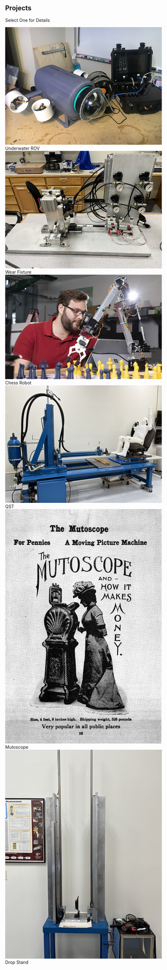 
<h2>Projects</h2>
<p>Select One for Details</p>

<div class="grid">

<div class="container">
    <a href='/Projects/UROV'><img src='/assets/images/UROV/UROV_web.png' alt="UROV" class="image"></a>
    <div class="overlay">
        <div class="text">Underwater ROV</div>
    </div>
</div>

<div class="container">
    <a href="/Projects/wearfixture"><img src="/assets/images/WearFixture/wearfixture_web.png" alt="Wear Fixture" class="image"></a>
    <div class="overlay">
        <div class="text">Wear Fixture</div>
     </div>
</div>


<div class="container">
    <a href="/Projects/chessrobot"><img src="/assets/images/engineering-MS.jpg" alt="Chess Robot" class="image"> </a>
    <div class="overlay">
        <div class="text">Chess Robot</div>
    </div>
</div>

<div class="container">
    <a href="/Projects/QST"><img src="/assets/images/QST/QST_Overall_web.png" alt="QST" class="image"></a>
    <div class="overlay">
        <div class="text">QST</div>
    </div>
</div>

<div class="container">
  <a href="/Projects/mutoscope"><img src="/assets/images/Mutoscope/mutoscope_ad.jpg" alt="Mutoscope" class="image"></a>
  <div class="overlay">
    <div class="text">Mutoscope</div>
  </div>
</div>

<div class="container">
  <a href="/Projects/dropstand"><img src="/assets/images/DropStand/DropStand_web.png" alt="Drop Stand" class="image"></a>
  <div class="overlay">
    <div class="text">Drop Stand</div>
  </div>
</div>

</div>